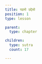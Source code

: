 ```yaml
---
title: पढमो उद्देसो
position: 1
type: lesson

parent:
  type: chapter

children:
  type: sutra
  count: 17

---
```

